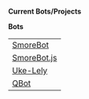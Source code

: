 <b>Current Bots/Projects</b>

<b>Bots</b>
<table style="width:100%">
    <tr>
        <td><a href="smorebot.html">SmoreBot</a></td>
    </tr>
    <tr>
        <td><a href="smorebot.js.html">SmoreBot.js</a></td>
    </tr>
    <tr>
        <td><a href="uke-lely.html">Uke-Lely</a></td>
    </tr>
    <tr>
        <td><a href="qbot.html">QBot</a></td>
    </tr>
</table>